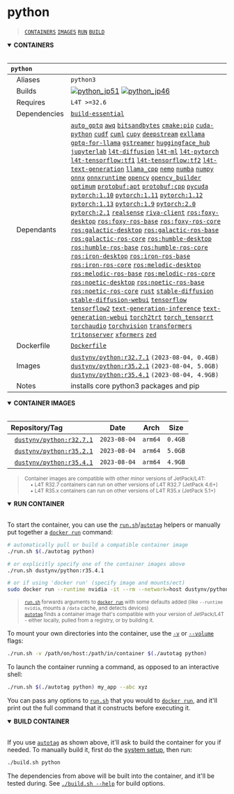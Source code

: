 # python

> [`CONTAINERS`](#user-content-containers) [`IMAGES`](#user-content-images) [`RUN`](#user-content-run) [`BUILD`](#user-content-build)

<details open>
<summary><b><a id="containers">CONTAINERS</a></b></summary>
<br>

| **`python`** | |
| :-- | :-- |
| &nbsp;&nbsp;&nbsp;Aliases | `python3` |
| &nbsp;&nbsp;&nbsp;Builds | [![`python_jp51`](https://img.shields.io/github/actions/workflow/status/dusty-nv/jetson-containers/python_jp51.yml?label=python:jp51)](https://github.com/dusty-nv/jetson-containers/actions/workflows/python_jp51.yml) [![`python_jp46`](https://img.shields.io/github/actions/workflow/status/dusty-nv/jetson-containers/python_jp46.yml?label=python:jp46)](https://github.com/dusty-nv/jetson-containers/actions/workflows/python_jp46.yml) |
| &nbsp;&nbsp;&nbsp;Requires | `L4T >=32.6` |
| &nbsp;&nbsp;&nbsp;Dependencies | [`build-essential`](/packages/build-essential) |
| &nbsp;&nbsp;&nbsp;Dependants | [`auto_gptq`](/packages/llm/auto_gptq) [`awq`](/packages/llm/awq) [`bitsandbytes`](/packages/llm/bitsandbytes) [`cmake:pip`](/packages/cmake/cmake_pip) [`cuda-python`](/packages/cuda-python) [`cudf`](/packages/rapids/cudf) [`cuml`](/packages/rapids/cuml) [`cupy`](/packages/cupy) [`deepstream`](/packages/deepstream) [`exllama`](/packages/llm/exllama) [`gptq-for-llama`](/packages/llm/gptq-for-llama) [`gstreamer`](/packages/gstreamer) [`huggingface_hub`](/packages/llm/huggingface_hub) [`jupyterlab`](/packages/jupyterlab) [`l4t-diffusion`](/packages/l4t/l4t-diffusion) [`l4t-ml`](/packages/l4t/l4t-ml) [`l4t-pytorch`](/packages/l4t/l4t-pytorch) [`l4t-tensorflow:tf1`](/packages/l4t/l4t-tensorflow) [`l4t-tensorflow:tf2`](/packages/l4t/l4t-tensorflow) [`l4t-text-generation`](/packages/l4t/l4t-text-generation) [`llama_cpp`](/packages/llm/llama_cpp) [`nemo`](/packages/nemo) [`numba`](/packages/numba) [`numpy`](/packages/numpy) [`onnx`](/packages/onnx) [`onnxruntime`](/packages/onnxruntime) [`opencv`](/packages/opencv) [`opencv_builder`](/packages/opencv/opencv_builder) [`optimum`](/packages/llm/optimum) [`protobuf:apt`](/packages/protobuf/protobuf_apt) [`protobuf:cpp`](/packages/protobuf/protobuf_cpp) [`pycuda`](/packages/pycuda) [`pytorch:1.10`](/packages/pytorch) [`pytorch:1.11`](/packages/pytorch) [`pytorch:1.12`](/packages/pytorch) [`pytorch:1.13`](/packages/pytorch) [`pytorch:1.9`](/packages/pytorch) [`pytorch:2.0`](/packages/pytorch) [`pytorch:2.1`](/packages/pytorch) [`realsense`](/packages/realsense) [`riva-client`](/packages/riva-client) [`ros:foxy-desktop`](/packages/ros) [`ros:foxy-ros-base`](/packages/ros) [`ros:foxy-ros-core`](/packages/ros) [`ros:galactic-desktop`](/packages/ros) [`ros:galactic-ros-base`](/packages/ros) [`ros:galactic-ros-core`](/packages/ros) [`ros:humble-desktop`](/packages/ros) [`ros:humble-ros-base`](/packages/ros) [`ros:humble-ros-core`](/packages/ros) [`ros:iron-desktop`](/packages/ros) [`ros:iron-ros-base`](/packages/ros) [`ros:iron-ros-core`](/packages/ros) [`ros:melodic-desktop`](/packages/ros) [`ros:melodic-ros-base`](/packages/ros) [`ros:melodic-ros-core`](/packages/ros) [`ros:noetic-desktop`](/packages/ros) [`ros:noetic-ros-base`](/packages/ros) [`ros:noetic-ros-core`](/packages/ros) [`rust`](/packages/rust) [`stable-diffusion`](/packages/diffusion/stable-diffusion) [`stable-diffusion-webui`](/packages/diffusion/stable-diffusion-webui) [`tensorflow`](/packages/tensorflow) [`tensorflow2`](/packages/tensorflow) [`text-generation-inference`](/packages/llm/text-generation-inference) [`text-generation-webui`](/packages/llm/text-generation-webui) [`torch2trt`](/packages/pytorch/torch2trt) [`torch_tensorrt`](/packages/pytorch/torch_tensorrt) [`torchaudio`](/packages/pytorch/torchaudio) [`torchvision`](/packages/pytorch/torchvision) [`transformers`](/packages/llm/transformers) [`tritonserver`](/packages/tritonserver) [`xformers`](/packages/llm/xformers) [`zed`](/packages/zed) |
| &nbsp;&nbsp;&nbsp;Dockerfile | [`Dockerfile`](Dockerfile) |
| &nbsp;&nbsp;&nbsp;Images | [`dustynv/python:r32.7.1`](https://hub.docker.com/r/dustynv/python/tags) `(2023-08-04, 0.4GB)`<br>[`dustynv/python:r35.2.1`](https://hub.docker.com/r/dustynv/python/tags) `(2023-08-04, 5.0GB)`<br>[`dustynv/python:r35.4.1`](https://hub.docker.com/r/dustynv/python/tags) `(2023-08-04, 4.9GB)` |
| &nbsp;&nbsp;&nbsp;Notes | installs core python3 packages and pip |

</details>

<details open>
<summary><b><a id="images">CONTAINER IMAGES</a></b></summary>
<br>

| Repository/Tag | Date | Arch | Size |
| :-- | :--: | :--: | :--: |
| &nbsp;&nbsp;[`dustynv/python:r32.7.1`](https://hub.docker.com/r/dustynv/python/tags) | `2023-08-04` | `arm64` | `0.4GB` |
| &nbsp;&nbsp;[`dustynv/python:r35.2.1`](https://hub.docker.com/r/dustynv/python/tags) | `2023-08-04` | `arm64` | `5.0GB` |
| &nbsp;&nbsp;[`dustynv/python:r35.4.1`](https://hub.docker.com/r/dustynv/python/tags) | `2023-08-04` | `arm64` | `4.9GB` |

> <sub>Container images are compatible with other minor versions of JetPack/L4T:</sub><br>
> <sub>&nbsp;&nbsp;&nbsp;&nbsp;• L4T R32.7 containers can run on other versions of L4T R32.7 (JetPack 4.6+)</sub><br>
> <sub>&nbsp;&nbsp;&nbsp;&nbsp;• L4T R35.x containers can run on other versions of L4T R35.x (JetPack 5.1+)</sub><br>
</details>

<details open>
<summary><b><a id="run">RUN CONTAINER</a></b></summary>
<br>

To start the container, you can use the [`run.sh`](/docs/run.md)/[`autotag`](/docs/run.md#autotag) helpers or manually put together a [`docker run`](https://docs.docker.com/engine/reference/commandline/run/) command:
```bash
# automatically pull or build a compatible container image
./run.sh $(./autotag python)

# or explicitly specify one of the container images above
./run.sh dustynv/python:r35.4.1

# or if using 'docker run' (specify image and mounts/ect)
sudo docker run --runtime nvidia -it --rm --network=host dustynv/python:r35.4.1
```
> <sup>[`run.sh`](/docs/run.md) forwards arguments to [`docker run`](https://docs.docker.com/engine/reference/commandline/run/) with some defaults added (like `--runtime nvidia`, mounts a `/data` cache, and detects devices)</sup><br>
> <sup>[`autotag`](/docs/run.md#autotag) finds a container image that's compatible with your version of JetPack/L4T - either locally, pulled from a registry, or by building it.</sup>

To mount your own directories into the container, use the [`-v`](https://docs.docker.com/engine/reference/commandline/run/#volume) or [`--volume`](https://docs.docker.com/engine/reference/commandline/run/#volume) flags:
```bash
./run.sh -v /path/on/host:/path/in/container $(./autotag python)
```
To launch the container running a command, as opposed to an interactive shell:
```bash
./run.sh $(./autotag python) my_app --abc xyz
```
You can pass any options to [`run.sh`](/docs/run.md) that you would to [`docker run`](https://docs.docker.com/engine/reference/commandline/run/), and it'll print out the full command that it constructs before executing it.
</details>
<details open>
<summary><b><a id="build">BUILD CONTAINER</b></summary>
<br>

If you use [`autotag`](/docs/run.md#autotag) as shown above, it'll ask to build the container for you if needed.  To manually build it, first do the [system setup](/docs/setup.md), then run:
```bash
./build.sh python
```
The dependencies from above will be built into the container, and it'll be tested during.  See [`./build.sh --help`](/jetson_containers/build.py) for build options.
</details>
